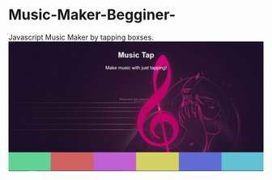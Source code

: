 # Music-Maker-Begginer-
Javascript Music Maker by tapping boxses.
![alt text](https://github.com/Rudick059/Music-Maker-Begginer-/blob/master/MusicTap/Untitled.png)

